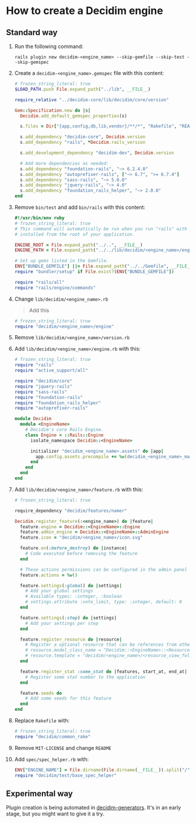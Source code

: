 # How to create a Decidim engine

## Standard way

1. Run the following command:

    ```
    rails plugin new decidim-<engine_name> --skip-gemfile --skip-test --skip-gemspec
    ```

1. Create a `decidim-<engine_name>.gemspec` file with this content:

    ```ruby
    # frozen_string_literal: true
    $LOAD_PATH.push File.expand_path("../lib", __FILE__)

    require_relative "../decidim-core/lib/decidim/core/version"

    Gem::Specification.new do |s|
      Decidim.add_default_gemspec_properties(s)

      s.files = Dir["{app,config,db,lib,vendor}/**/*", "Rakefile", "README.md"]

      s.add_dependency "decidim-core", Decidim.version
      s.add_dependency "rails", *Decidim.rails_version

      s.add_development_dependency "decidim-dev", Decidim.version

      # Add more dependencies as needed:
      s.add_dependency "foundation-rails", "~> 6.2.4.0"
      s.add_dependency "autoprefixer-rails", ["~> 6.7", ">= 6.7.4"]
      s.add_dependency "sass-rails", "~> 5.0.0"
      s.add_dependency "jquery-rails", "~> 4.0"
      s.add_dependency "foundation_rails_helper", "~> 2.0.0"
    end
    ```

1. Remove `bin/test` and add `bin/rails` with this content:

    ```ruby
    #!/usr/bin/env ruby
    # frozen_string_literal: true
    # This command will automatically be run when you run "rails" with Rails gems
    # installed from the root of your application.

    ENGINE_ROOT = File.expand_path("../..", __FILE__)
    ENGINE_PATH = File.expand_path("../../lib/decidim/<engine_name>/engine", __FILE__)

    # Set up gems listed in the Gemfile.
    ENV["BUNDLE_GEMFILE"] ||= File.expand_path("../../Gemfile", __FILE__)
    require "bundler/setup" if File.exist?(ENV["BUNDLE_GEMFILE"])

    require "rails/all"
    require "rails/engine/commands"
    ```

1. Change `lib/decidim/<engine_name>.rb`

    > Add this

    ```ruby
    # frozen_string_literal: true
    require "decidim/<engine_name>/engine"
    ```

1. Remove `lib/decidim/<engine_name>/version.rb`

1. Add `lib/decidim/<engine_name>/engine.rb` with this:

    ```ruby
    # frozen_string_literal: true
    require "rails"
    require "active_support/all"

    require "decidim/core"
    require "jquery-rails"
    require "sass-rails"
    require "foundation-rails"
    require "foundation_rails_helper"
    require "autoprefixer-rails"

    module Decidim
      module <EngineName>
        # Decidim's core Rails Engine.
        class Engine < ::Rails::Engine
          isolate_namespace Decidim::<EngineName>

          initializer "decidim_<engine_name>.assets" do |app|
            app.config.assets.precompile += %w(decidim_<engine_name>_manifest.js)
          end
        end
      end
    end
    ```

1. Add `lib/decidim/<engine_name>/feature.rb` with this:

    ```ruby
    # frozen_string_literal: true

    require_dependency "decidim/features/namer"

    Decidim.register_feature(:<engine_name>) do |feature|
      feature.engine = Decidim::<EngineName>::Engine
      feature.admin_engine = Decidim::<EngineName>::AdminEngine
      feature.icon = "decidim/<engine_name>/icon.svg"

      feature.on(:before_destroy) do |instance|
        # Code executed before removing the feature
      end

      # These actions permissions can be configured in the admin panel
      feature.actions = %w()

      feature.settings(:global) do |settings|
        # Add your global settings
        # Available types: :integer, :boolean
        # settings.attribute :vote_limit, type: :integer, default: 0
      end

      feature.settings(:step) do |settings|
        # Add your settings per step
      end

      feature.register_resource do |resource|
        # Register a optional resource that can be references from other resources.
        # resource.model_class_name = "Decidim::<EngineName>::<ResourceName>"
        # resource.template = "decidim/<engine_name>/<resource_view_folder>/linked_<resource_name_plural>"
      end

      feature.register_stat :some_stat do |features, start_at, end_at|
        # Register some stat number to the application
      end

      feature.seeds do
        # Add some seeds for this feature
      end
    end
    ```

1. Replace `Rakefile` with:

    ```ruby
    # frozen_string_literal: true
    require "decidim/common_rake"
    ```

1. Remove `MIT-LICENSE` and change `README`

1. Add `spec/spec_helper.rb` with:

    ```ruby
    ENV["ENGINE_NAME"] = File.dirname(File.dirname(__FILE__)).split("/").last
    require "decidim/test/base_spec_helper"
    ```

## Experimental way

Plugin creation is being automated in
[decidim-generators](https://github.com/codegram/decidim-generators). It's in an
early stage, but you might want to give it a try.
